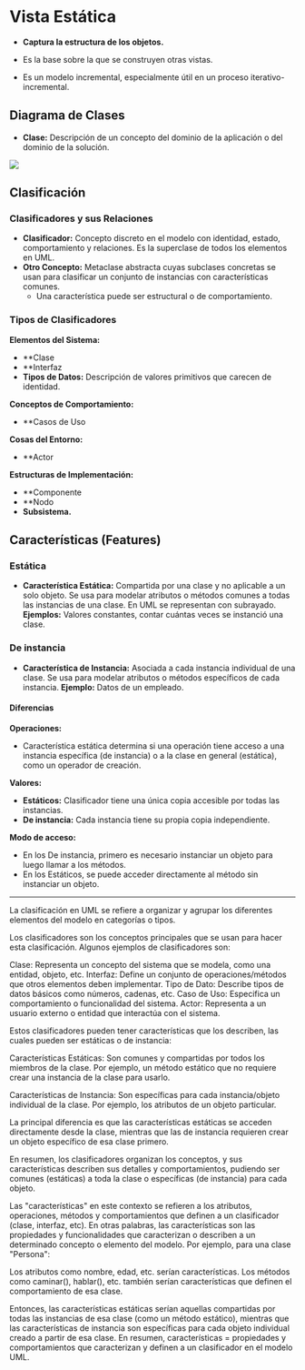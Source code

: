 # Vista Estática
- **Captura la estructura de los objetos.**

- Es la base sobre la que se construyen otras vistas.
- Es un modelo incremental, especialmente útil en un proceso iterativo-incremental.

## Diagrama de Clases
- **Clase:** Descripción de un concepto del dominio de la aplicación o del dominio de la solución.

![](https://lh7-us.googleusercontent.com/docsz/AD_4nXetTtIQp1w-Q8WLFnR9e4iwJGYM_AN-VvtDRzEUBC3gc3gKtTuMMfQQ8EoNOoFyGqebY5e99m_dvyHY_Xzn-wYj7WbPzwLN-D8MzPWTtoTQhOjIxywL1UTPdvwQi81pNCI5g5eWbspFBWVukCtN-v8R6E2H?key=VReuh94fGGpJZLGsXsGdUQ)

## Clasificación
### Clasificadores y sus Relaciones
- **Clasificador:** Concepto discreto en el modelo con identidad, estado, comportamiento y relaciones. Es la superclase de todos los elementos en UML.
- **Otro Concepto:** Metaclase abstracta cuyas subclases concretas se usan para clasificar un conjunto de instancias con características comunes.
  - Una característica puede ser estructural o de comportamiento.

### Tipos de Clasificadores
**Elementos del Sistema:**
  - **Clase
  - **Interfaz
  - **Tipos de Datos:** Descripción de valores primitivos que carecen de identidad.

**Conceptos de Comportamiento:**
  - **Casos de Uso
  
**Cosas del Entorno:**
  - **Actor
  
**Estructuras de Implementación:**
  - **Componente
  - **Nodo
  - **Subsistema.**

## Características (Features)
### Estática
- **Característica Estática:** Compartida por una clase y no aplicable a un solo objeto. Se usa para modelar atributos o métodos comunes a todas las instancias de una clase. En UML se representan con subrayado.
  **Ejemplos:** Valores constantes, contar cuántas veces se instanció una clase.

### De instancia
- **Característica de Instancia:** Asociada a cada instancia individual de una clase. Se usa para modelar atributos o métodos específicos de cada instancia.
  **Ejemplo:** Datos de un empleado.

#### Diferencias

**Operaciones:**
  - Característica estática determina si una operación tiene acceso a una instancia específica (de instancia) o a la clase en general (estática), como un operador de creación.
  
**Valores:**
  - **Estáticos:** Clasificador tiene una única copia accesible por todas las instancias.
  - **De instancia:** Cada instancia tiene su propia copia independiente.
  
**Modo de acceso:**
- En los De instancia, primero es necesario instanciar un objeto para luego llamar a los métodos.
- En los Estáticos, se puede acceder directamente al método sin instanciar un objeto.

---
La clasificación en UML se refiere a organizar y agrupar los diferentes elementos del modelo en categorías o tipos.

Los clasificadores son los conceptos principales que se usan para hacer esta clasificación. Algunos ejemplos de clasificadores son:

Clase: Representa un concepto del sistema que se modela, como una entidad, objeto, etc.
Interfaz: Define un conjunto de operaciones/métodos que otros elementos deben implementar.
Tipo de Dato: Describe tipos de datos básicos como números, cadenas, etc.
Caso de Uso: Especifica un comportamiento o funcionalidad del sistema.
Actor: Representa a un usuario externo o entidad que interactúa con el sistema.

Estos clasificadores pueden tener características que los describen, las cuales pueden ser estáticas o de instancia:

Características Estáticas: Son comunes y compartidas por todos los miembros de la clase. Por ejemplo, un método estático que no requiere crear una instancia de la clase para usarlo.

Características de Instancia: Son específicas para cada instancia/objeto individual de la clase. Por ejemplo, los atributos de un objeto particular.

La principal diferencia es que las características estáticas se acceden directamente desde la clase, mientras que las de instancia requieren crear un objeto específico de esa clase primero.

En resumen, los clasificadores organizan los conceptos, y sus características describen sus detalles y comportamientos, pudiendo ser comunes (estáticas) a toda la clase o específicas (de instancia) para cada objeto.

Las "características" en este contexto se refieren a los atributos, operaciones, métodos y comportamientos que definen a un clasificador (clase, interfaz, etc).
En otras palabras, las características son las propiedades y funcionalidades que caracterizan o describen a un determinado concepto o elemento del modelo.
Por ejemplo, para una clase "Persona":

Los atributos como nombre, edad, etc. serían características.
Los métodos como caminar(), hablar(), etc. también serían características que definen el comportamiento de esa clase.

Entonces, las características estáticas serían aquellas compartidas por todas las instancias de esa clase (como un método estático), mientras que las características de instancia son específicas para cada objeto individual creado a partir de esa clase.
En resumen, características = propiedades y comportamientos que caracterizan y definen a un clasificador en el modelo UML.


